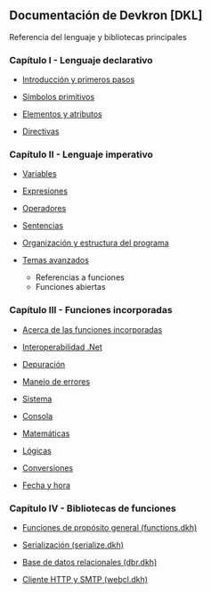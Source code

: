 ## Documentación de Devkron [DKL]
Referencia del lenguaje y bibliotecas principales

### Capítulo I - Lenguaje declarativo

* [Introducción y primeros pasos](Referencia-del-lenguaje-Devkron/Introduccion/Primeros-pasos.md)	

* [Símbolos primitivos](Referencia-del-lenguaje-Devkron/Introduccion/Simbolos-primitivos.md)
  
* [Elementos y atributos](Referencia-del-lenguaje-Devkron/Introduccion/Elementos-y-atributos.md)
  
* [Directivas](Referencia-del-lenguaje-Devkron/Introduccion/Directivas.md)
      
### Capítulo II - Lenguaje imperativo

* [Variables](Referencia-del-lenguaje-Devkron/Lenguaje-imperativo/Variables.md)

* [Expresiones](Referencia-del-lenguaje-Devkron/Lenguaje-imperativo/Expresiones.md)

* [Operadores](Referencia-del-lenguaje-Devkron/Lenguaje-imperativo/Operadores.md)

* [Sentencias](Referencia-del-lenguaje-Devkron/Lenguaje-imperativo/Sentencias.md)

* [Organización y estructura del programa](Referencia-del-lenguaje-Devkron/Lenguaje-imperativo/Organizacion_y_estructura_del_programa.md)

* [Temas avanzados](Referencia-del-lenguaje-Devkron/Lenguaje-imperativo/Temas_avanzados.md)
	* Referencias a funciones
	* Funciones abiertas

### Capítulo III - Funciones incorporadas

* [Acerca de las funciones incorporadas](Referencia-del-lenguaje-Devkron/Funciones-incorporadas/acerca-de-las-funciones-incorporadas.md)

* [Interoperabilidad .Net](Referencia-del-lenguaje-Devkron/Funciones-incorporadas/Interoperabilidad-dotNet.md)

* [Depuración](Referencia-del-lenguaje-Devkron/Funciones-incorporadas/depuracion.md)

* [Manejo de errores](Referencia-del-lenguaje-Devkron/Funciones-incorporadas/Manejo-de-errores.md)

* [Sistema](Referencia-del-lenguaje-Devkron/Funciones-incorporadas/Sistema.md)

* [Consola](Referencia-del-lenguaje-Devkron/Funciones-incorporadas/Consola.md)

* [Matemáticas](Referencia-del-lenguaje-Devkron/Funciones-incorporadas/Matematicas.md)

* [Lógicas](Referencia-del-lenguaje-Devkron/Funciones-incorporadas/Logicas.md)

* [Conversiones](Referencia-del-lenguaje-Devkron/Funciones-incorporadas/Conversiones.md)

* [Fecha y hora](Referencia-del-lenguaje-Devkron/Funciones-incorporadas/Fecha-y-hora.md)

### Capítulo IV - Bibliotecas de funciones

* [Funciones de propósito general (functions.dkh)](Bibliotecas-de-funciones/functions/functions.md)

* [Serialización (serialize.dkh)](Bibliotecas-de-funciones/serialize/serialize.md)

* [Base de datos relacionales (dbr.dkh)](Bibliotecas-de-funciones/dbr/dbr.md)

* [Cliente HTTP y SMTP (webcl.dkh)](Bibliotecas-de-funciones/webcl/webcl.md)

